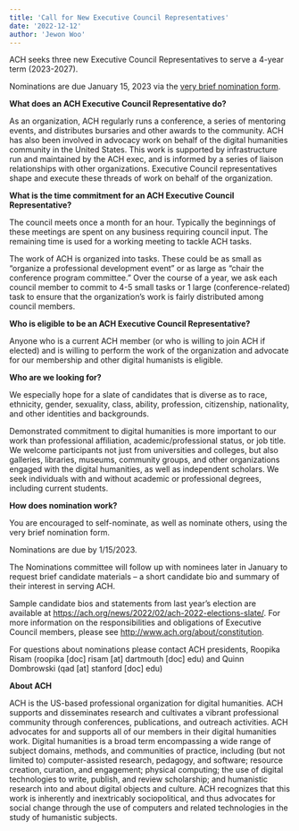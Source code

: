 ```yaml
---
title: 'Call for New Executive Council Representatives'
date: '2022-12-12'
author: 'Jewon Woo'
---
```

ACH seeks three new Executive Council Representatives to serve a 4-year term (2023-2027).

Nominations are due January 15, 2023 via the [very brief nomination form](https://forms.gle/iCuZAj8YK8gLm4MA7).

**What does an ACH Executive Council Representative do?**

As an organization, ACH regularly runs a conference, a series of mentoring events, and distributes bursaries and other awards to the community. ACH has also been involved in advocacy work on behalf of the digital humanities community in the United States. This work is supported by infrastructure run and maintained by the ACH exec, and is informed by a series of liaison relationships with other organizations. Executive Council representatives shape and execute these threads of work on behalf of the organization.

**What is the time commitment for an ACH Executive Council Representative?**

The council meets once a month for an hour. Typically the beginnings of these meetings are spent on any business requiring council input. The remaining time is used for a working meeting to tackle ACH tasks.

The work of ACH is organized into tasks. These could be as small as “organize a professional development event” or as large as “chair the conference program committee.” Over the course of a year, we ask each council member to commit to 4-5 small tasks or 1 large (conference-related) task to ensure that the organization’s work is fairly distributed among council members.

**Who is eligible to be an ACH Executive Council Representative?**

Anyone who is a current ACH member (or who is willing to join ACH if elected) and is willing to perform the work of the organization and advocate for our membership and other digital humanists is eligible.

**Who are we looking for?**

We especially hope for a slate of candidates that is diverse as to race, ethnicity, gender, sexuality, class, ability, profession, citizenship, nationality, and other identities and backgrounds.

Demonstrated commitment to digital humanities is more important to our work than professional affiliation, academic/professional status, or job title. We welcome participants not just from universities and colleges, but also galleries, libraries, museums, community groups, and other organizations engaged with the digital humanities, as well as independent scholars. We seek individuals with and without academic or professional degrees, including current students.

**How does nomination work?**

You are encouraged to self-nominate, as well as nominate others, using the very brief nomination form.

Nominations are due by 1/15/2023.

The Nominations committee will follow up with nominees later in January to request brief candidate materials – a short candidate bio and summary of their interest in serving ACH.

Sample candidate bios and statements from last year’s election are available at <https://ach.org/news/2022/02/ach-2022-elections-slate/>. For more information on the responsibilities and obligations of Executive Council members, please see http://www.ach.org/about/constitution.

For questions about nominations please contact ACH presidents, Roopika Risam (roopika \[doc\] risam \[at\] dartmouth \[doc\] edu) and Quinn Dombrowski (qad \[at\] stanford \[doc\] edu)

**About ACH**

ACH is the US-based professional organization for digital humanities. ACH supports and disseminates research and cultivates a vibrant professional community through conferences, publications, and outreach activities. ACH advocates for and supports all of our members in their digital humanities work. Digital humanities is a broad term encompassing a wide range of subject domains, methods, and communities of practice, including (but not limited to) computer-assisted research, pedagogy, and software; resource creation, curation, and engagement; physical computing; the use of digital technologies to write, publish, and review scholarship; and humanistic research into and about digital objects and culture. ACH recognizes that this work is inherently and inextricably sociopolitical, and thus advocates for social change through the use of computers and related technologies in the study of humanistic subjects.